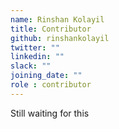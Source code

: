 ```yaml
---
name: Rinshan Kolayil
title: Contributor
github: rinshankolayil
twitter: ""
linkedin: ""
slack: ""
joining_date: ""
role : contributor
---
```


Still waiting for this
